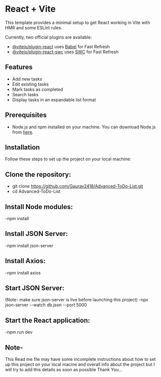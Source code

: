 # React + Vite

This template provides a minimal setup to get React working in Vite with HMR and some ESLint rules.

Currently, two official plugins are available:

- [@vitejs/plugin-react](https://github.com/vitejs/vite-plugin-react/blob/main/packages/plugin-react/README.md) uses [Babel](https://babeljs.io/) for Fast Refresh
- [@vitejs/plugin-react-swc](https://github.com/vitejs/vite-plugin-react-swc) uses [SWC](https://swc.rs/) for Fast Refresh



## Features
- Add new tasks
- Edit existing tasks
- Mark tasks as completed
- Search tasks
- Display tasks in an expandable list format

## Prerequisites
- Node.js and npm installed on your machine. You can download Node.js from [here](https://nodejs.org/).

## Installation
Follow these steps to set up the project on your local machine:

 ## **Clone the repository:**
  - git clone https://github.com/Gaurav2418/Advanced-ToDo-List.git
  -  cd Advanced-ToDo-List
    
## Install Node modules:
  -npm install
  
## Install JSON Server:
  -npm install json-server
  
## Install Axios:
  -npm install axios

## Start JSON Server: 
(Note- make sure json-server is live before launching this project)
  -npx json-server --watch db.json --port 5000

## Start the React application:
  -npm run dev





## Note-
This Read me file may have some incomplete instructions about how to set up this project on your local macine and overall info about the project but I will try to add this details as soon as possible
Thank You...

